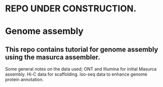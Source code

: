 # REPO UNDER CONSTRUCTION.
# Genome assembly
## This repo contains tutorial for genome assembly using the masurca assembler. 
Some general notes on the data used;
ONT and Illumina for initial Masurca assembly.
Hi-C data for scaffolding.
Iso-seq data to enhance genome protein annotation.
